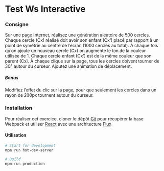 # Test Ws Interactive
### Consigne
Sur une page Internet, réalisez une génération aléatoire de 500 cercles.
Chaque cercle (Cx) réalisé doit avoir son enfant (Cx’) placé par rapport à un point de symétrie au centre de l’écran (1000 cercles au total). À chaque fois qu’on ajoute un nouveau cercle (Cx) on augmente le ton de la couleur utilisée de 1. Chaque cercle enfant (Cx’) est de la même couleur que son parent (Cx).
À chaque clique sur la page, tous les cercles doivent tourner de 30° autour du curseur. Ajoutez une animation de déplacement.
##### Bonus
Modifiez l’effet du clic sur la page, pour que seulement les cercles dans un rayon de 200px tournent autour du curseur.
### Installation
Pour réaliser cet exercice, cloner le dépôt [Git] pour récupérer la base Webpack et utiliser [React] avec une architecture [Flux].
#### Utilisation
```bash
# Start for development
npm run hot-dev-server

# Build
npm run production
```

[Git]: <https://github.com/joemccann/dillinger>
[React]: <https://facebook.github.io/react/>
[Flux]: <https://facebook.github.io/flux/>